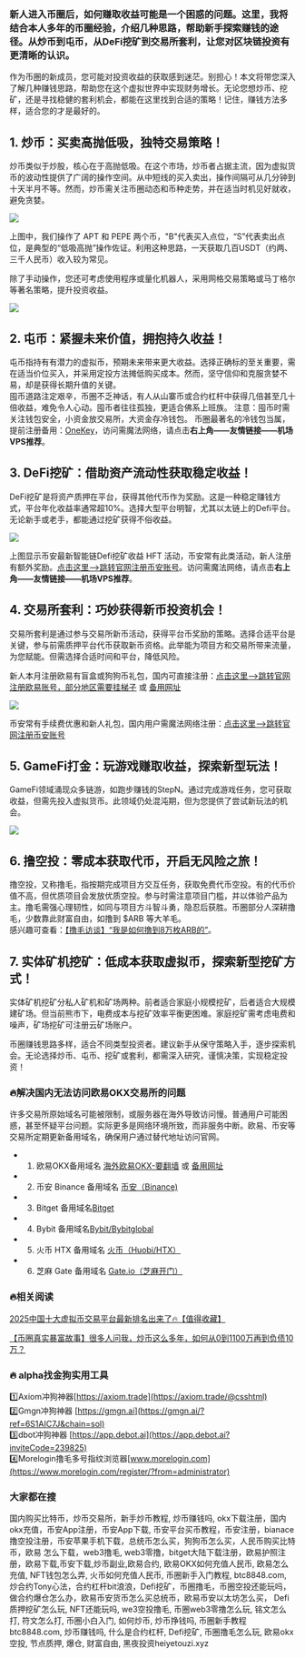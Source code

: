 ### 新人进入币圈后，如何赚取收益可能是一个困惑的问题。这里，我将结合本人多年的币圈经验，介绍几种思路，帮助新手探索赚钱的途径。从炒币到屯币，从DeFi挖矿到交易所套利，让您对区块链投资有更清晰的认识。

作为币圈的新成员，您可能对投资收益的获取感到迷茫。别担心！本文将带您深入了解几种赚钱思路，帮助您在这个虚拟世界中实现财务增长。无论您想炒币、挖矿，还是寻找稳健的套利机会，都能在这里找到合适的策略！记住，赚钱方法多样，适合您的才是最好的。

## 1. 炒币：买卖高抛低吸，独特交易策略！
炒币类似于炒股，核心在于高抛低吸。在这个市场，炒币者占据主流，因为虚拟货币的波动性提供了广阔的操作空间。从中短线的买入卖出，操作间隔可从几分钟到十天半月不等。然而，炒币需关注币圈动态和币种走势，并在适当时机见好就收，避免贪婪。

![](https://ac63e02.webp.li/biquanjiaoyi.png)

上图中，我们操作了 APT 和 PEPE 两个币，"B"代表买入点位，“S”代表卖出点位，是典型的“低吸高抛”操作佐证。利用这种思路，一天获取几百USDT（约两、三千人民币）收入较为常见。

除了手动操作，您还可考虑使用程序或量化机器人，采用网格交易策略或马丁格尔等著名策略，提升投资收益。

![](https://ac63e02.webp.li/program-trade.gif)

## 2. 屯币：紧握未来价值，拥抱持久收益！
屯币指持有有潜力的虚拟币，预期未来带来更大收益。选择正确标的至关重要，需在适当价位买入，并采用定投方法摊低购买成本。然而，坚守信仰和克服贪婪不易，却是获得长期升值的关键。  
囤币道路注定艰辛，币圈不乏神话，有人从山寨币或合约杠杆中获得几倍甚至几十倍收益，难免令人心动。囤币者往往孤独，更适合佛系上班族。
注意：囤币时需关注钱包安全，小资金放交易所，大资金存冷钱包。
币圈最著名的冷钱包当属，提前注册备用：[OneKey](https://card.onekey.so/?i=CA6RMD)，访问需魔法网络，请点击**右上角——友情链接——机场VPS推荐**。

## 3. DeFi挖矿：借助资产流动性获取稳定收益！
DeFi挖矿是将资产质押在平台，获得其他代币作为奖励。这是一种稳定赚钱方式，平台年化收益率通常超10%。选择大型平台明智，尤其以太链上的Defi平台。无论新手或老手，都能通过挖矿获得不俗收益。

![](https://ac63e02.webp.li/bnb-defi.png)

上图显示币安最新智能链Defi挖矿收益 HFT 活动，币安常有此类活动，新人注册有额外奖励。[点击这里-->跳转官网注册币安账号](https://accounts.binance.com/zh-CN/register?ref=36457687)。访问需魔法网络，请点击**右上角——友情链接——机场VPS推荐**。

## 4. 交易所套利：巧妙获得新币投资机会！
交易所套利是通过参与交易所新币活动，获得平台币奖励的策略。选择合适平台是关键，参与前需质押平台代币获取新币资格。此举能为项目方和交易所带来流量，为您赋能。但需选择合适时间和平台，降低风险。  

新人本月注册欧易有盲盒或狗狗币礼包，国内可直接注册：[点击这里–>跳转官网注册欧易账号，部分地区需要挂梯子](https://www.okx.com/zh-hans/join/74873351) 或 [备用网址](https://www.chouyi.world/zh-hans/join/74873351)

[![](https://fe095ec.webp.li/top-10-exchanges-001.jpg)](https://www.chouyi.world/zh-hans/join/74873351)

币安常有手续费优惠和新人礼包，国内用户需魔法网络注册：[点击这里-->跳转官网注册币安账号](https://accounts.binance.com/zh-CN/register?ref=36457687)

## 5. GameFi打金：玩游戏赚取收益，探索新型玩法！
GameFi领域涌现众多链游，如跑步赚钱的StepN。通过完成游戏任务，您可获取收益，但需先投入虚拟货币。此领域仍处混沌期，但为您提供了尝试新玩法的机会。

![](https://ac63e02.webp.li/gamefi-stepN.gif)

## 6. 撸空投：零成本获取代币，开启无风险之旅！
撸空投，又称撸毛，指按期完成项目方交互任务，获取免费代币空投。有的代币价值不高，但优质项目会发放优质空投。参与时需注意项目门槛，并以体验产品为主。撸毛需强心理韧性，如同与项目方斗智斗勇，隐忍后获胜。币圈部分人深耕撸毛，少数靠此财富自由，如撸到 $ARB 等大羊毛。  
感兴趣可查看：[【撸毛访谈】“我是如何撸到8万枚ARB的”](https://www.youtube.com/watch?reload=9&v=etCqRv0Mxoc)。

## 7. 实体矿机挖矿：低成本获取虚拟币，探索新型挖矿方式！
实体矿机挖矿分私人矿机和矿场两种。前者适合家庭小规模挖矿，后者适合大规模建矿场。但当前熊市下，电费成本与挖矿效率平衡更困难。家庭挖矿需考虑电费和噪声，矿场挖矿可注册云矿场账户。

币圈赚钱思路多样，适合不同类型投资者。建议新手从保守策略入手，逐步探索机会。无论选择炒币、屯币、挖矿或套利，都需深入研究，谨慎决策，实现稳定投资！

### 🔥解决国内无法访问欧易OKX交易所的问题
许多交易所原始域名可能被限制，或服务器在海外导致访问慢。普通用户可能困惑，甚至怀疑平台问题。实际更多是网络环境所致，而非服务中断。欧易、币安等交易所定期更新备用域名，确保用户通过替代地址访问官网。

- 1. 欧易OKX备用域名 [海外欧易OKX-要翻墙](https://www.okx.com/zh-hans/join/74873351) 或 [备用网址](https://www.chouyi.world/zh-hans/join/74873351) 
- 2. 币安 Binance 备用域名 [币安（Binance)](https://accounts.binance.com/zh-CN/register?ref=36457687)
- 3. Bitget 备用域名[Bitget](https://www.bitget.com/zh-CN/referral/register?from=referral&clacCode=VRNEYUTR)
- 4. Bybit 备用域名[Bybit/Bybitglobal](https://www.bybitglobal.com/zh-MY/invite/?ref=VMKORMM)
- 5. 火币 HTX 备用域名 [火币（Huobi/HTX）](https://www.htx.com/invite/zh-cn/1f?invite_code=whf45223)
- 6. 芝麻 Gate 备用域名 [Gate.io（芝麻开门）](https://www.gate.io/zh/signup?ref_type=103&ref=A1ERAQ)

### 🔥相关阅读
[2025中国十大虚拟币交易平台最新排名出来了🔥【值得收藏】](https://btc8848.com/top-10-exchanges/)

[【币圈真实暴富故事】很多人问我，炒币这么多年，如何从0到1100万再到负债10万？](https://heiyetouzi.xyz/biquanstory001/)

### 🔥 alpha找金狗实用工具
1️⃣Axiom冲狗神器[https://axiom.trade](https://axiom.trade/@csshtml)  
2️⃣Gmgn冲狗神器 [https://gmgn.ai](https://gmgn.ai/?ref=6S1AIC7J&chain=sol)  
3️⃣dbot冲狗神器 [https://app.debot.ai](https://app.debot.ai?inviteCode=239825)  
4️⃣Morelogin撸毛多号指纹浏览器[www.morelogin.com](https://www.morelogin.com/register/?from=administrator)  

### 大家都在搜
国内购买比特币，炒币交易所，新手炒币教程, 炒币赚钱吗, okx下载注册，国内okx充值，币安App注册，币安App下载, 币安平台买币教程，币安注册，bianace撸空投注册，币安苹果手机下载，总统币怎么买，狗狗币怎么买，人民币购买比特币，欧易 怎么下载，web3撸毛, web3零撸，bitget大陆下载注册，欧易护照注册，欧易下载,币安下载,炒币副业,欧易合约, 欧易OKX如何充值人民币, 欧易怎么充值, NFT钱包怎么弄, 火币如何充值人民币, 币圈新手入门教程, btc8848.com, 炒合约Tony心法，合约杠杆bit浪浪，Defi挖矿，币圈撸毛，币圈空投还能玩吗，做合约爆仓怎么办，欧易币安货币怎么买总统币，欧易币安以太坊怎么买， Defi质押挖矿怎么玩, NFT还能玩吗, we3空投撸毛, 币圈web3零撸怎么玩, 铭文怎么打, 符文怎么打, 币圈小白入门, 如何炒币, 炒币挣钱吗, 币圈新手教程btc8848.com, 炒币赚钱吗, 什么是合约杠杆, Defi挖矿, 币圈撸毛怎么玩, 欧易okx空投, 节点质押, 爆仓, 财富自由, 黑夜投资heiyetouzi.xyz